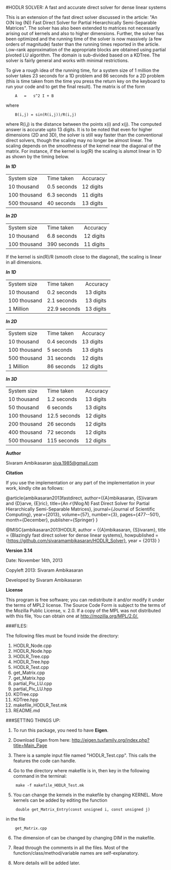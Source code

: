 #HODLR SOLVER: A fast and accurate direct solver for dense linear systems

This is an extension of the fast direct solver discussed in the article: "An O(N log (N)) Fast Direct Solver for Partial Hierarchically Semi-Separable Matrices". The solver has also been extended to matrices not necessarily arising out of kernels and also to higher dimensions. Further, the solver has been optimized and the running time of the solver is now massively (a few orders of magnitude) faster than the running times reported in the article. Low-rank approximation of the appropriate blocks are obtained using partial pivoted LU algorithm. The domain is sub-divided based on a KDTree. The solver is fairly general and works with minimal restrictions.

To give a rough idea of the running time, for a system size of 1 million the solver takes 23 seconds for a 1D problem and 86 seconds for a 2D problem (this is time taken from the time you press the return key on the keyboard to run your code and to get the final result). The matrix is of the form

		A	=	s^2 I + B

where

		B(i,j) = sin(R(i,j))/R(i,j)

where R(i,j) is the distance between the points x(i) and x(j). The computed answer is accurate upto 13 digits. It is to be noted that even for higher dimensions (2D and 3D), the solver is still way faster than the conventional direct solvers, though the scaling may no longer be almost linear. The scaling depends on the smoothness of the kernel near the diagonal of the matrix. For instance, if the kernel is log(R) the scaling is alsmot linear in 1D as shown by the timing below.

***In 1D***
<table>
    <tr>
        <td>System size</td> <td>Time taken</td> <td>Accuracy</td>
    </tr>
    <tr>
	<td>10 thousand</td> <td>0.5 seconds</td> <td>12 digits</td>
    </tr>
    <tr>
	<td>100 thousand</td> <td>6.3 seconds</td> <td>11 digits</td>
    </tr>
    <tr>
	<td>500 thousand</td> <td>40 seconds</td> <td>13 digits</td>
    </tr>
</table>

***In 2D***
<table>
    <tr>
        <td>System size</td> <td>Time taken</td> <td>Accuracy</td>
    </tr>
    <tr>
	<td>10 thousand</td> <td>6.8 seconds</td> <td>12 digits</td>
    </tr>
    <tr>
	<td>100 thousand</td> <td>390 seconds</td> <td>11 digits</td>
    </tr>
</table>


If the kernel is sin(R)/R (smooth close to the diagonal), the scaling is linear in all dimensions.

***In 1D***
<table>
    <tr>
        <td>System size</td> <td>Time taken</td> <td>Accuracy</td>
    </tr>
    <tr>
	<td>10 thousand</td> <td>0.2 seconds</td> <td>13 digits</td>
    </tr>
    <tr>
	<td>100 thousand</td> <td>2.1 seconds</td> <td>13 digits</td>
    </tr>
    <tr>
	<td>1 Million</td> <td>22.9 seconds</td> <td>13 digits</td>
    </tr>
</table>

***In 2D***
<table>
    <tr>
        <td>System size</td> <td>Time taken</td> <td>Accuracy</td>
    </tr>
    <tr>
	<td>10 thousand</td> <td>0.4 seconds</td> <td>13 digits</td>
    </tr>
    <tr>
	<td>100 thousand</td> <td>5 seconds</td> <td>13 digits</td>
    </tr>
    <tr>
	<td>500 thousand</td> <td>31 seconds</td> <td>12 digits</td>
    </tr>
    <tr>
	<td>1 Million</td> <td>86 seconds</td> <td>12 digits</td>
    </tr>
</table>

***In 3D***
<table>
    <tr>
        <td>System size</td> <td>Time taken</td> <td>Accuracy</td>
    </tr>
    <tr>
	<td>10 thousand</td> <td>1.2 seconds</td> <td>13 digits</td>
    </tr>
    <tr>
	<td>50 thousand</td> <td>6 seconds</td> <td>13 digits</td>
    </tr>
    <tr>
	<td>100 thousand</td> <td>12.5 seconds</td> <td>12 digits</td>
    </tr>
    <tr>
	<td>200 thousand</td> <td>26 seconds</td> <td>12 digits</td>
    </tr>
    <tr>
	<td>400 thousand</td> <td>72 seconds</td> <td>12 digits</td>
    </tr>
    <tr>
	<td>500 thousand</td> <td>115 seconds</td> <td>12 digits</td>
    </tr>
</table>

**Author**

Sivaram Ambikasaran <siva.1985@gmail.com>

**Citation**

If you use the implementation or any part of the implementation in your work, kindly cite as follows:

@article{ambikasaran2013fastdirect,
  author={{A}mbikasaran, {S}ivaram and {D}arve, {E}ric},
  title={An $\mathcal{O}(N \log N)$ Fast Direct Solver for Partial Hierarchically Semi-Separable Matrices},
  journal={Journal of Scientific Computing},
  year={2013},
  volume={57},
  number={3},
  pages={477--501},
  month={December},
  publisher={Springer}
}

@MISC{ambikasaran2013HODLR,
  author = {{A}mbikasaran, {S}ivaram},
  title = {Blazingly fast direct solver for dense linear systems},
  howpublished = {https://github.com/sivaramambikasaran/HODLR_Solver},
  year = {2013}
 }

**Version 3.14**

Date: November 14th, 2013

Copyleft 2013: Sivaram Ambikasaran

Developed by Sivaram Ambikasaran

**License**

This program is free software; you can redistribute it and/or modify it under the terms of MPL2 license. The Source Code Form is subject to the terms of the Mozilla Public License, v. 2.0. If a copy of the MPL was not distributed with this file, You can obtain one at <http://mozilla.org/MPL/2.0/.>

###FILES:

The following files must be found inside the directory:

1. HODLR_Node.cpp
2. HODLR_Node.hpp
3. HODLR_Tree.cpp
4. HODLR_Tree.hpp
5. HODLR_Test.cpp
6. get_Matrix.cpp
7. get_Matrix.hpp
8. partial_Piv_LU.cpp
9. partial_Piv_LU.hpp
10. KDTree.cpp
11. KDTree.hpp
12. makefile_HODLR_Test.mk
13. README.md

###SETTING THINGS UP:

1. To run this package, you need to have **Eigen**.

2. Download Eigen from here: <http://eigen.tuxfamily.org/index.php?title=Main_Page>

3. There is a sample input file named "HODLR_Test.cpp". This calls the features the code can handle.

4. Go to the directory where makefile is in, then key in the following command in the terminal:

		make -f makefile_HODLR_Test.mk

5. You can change the kernels in the makefile by changing KERNEL. More kernels can be added by editing the function

		double get_Matrix_Entry(const unsigned i, const unsigned j)

 in the file

		get_Matrix.cpp

6. The dimension of can be changed by changing DIM in the makefile.

7. Read through the comments in all the files. Most of the function/class/method/variable names are self-explanatory.

8. More details will be added later.